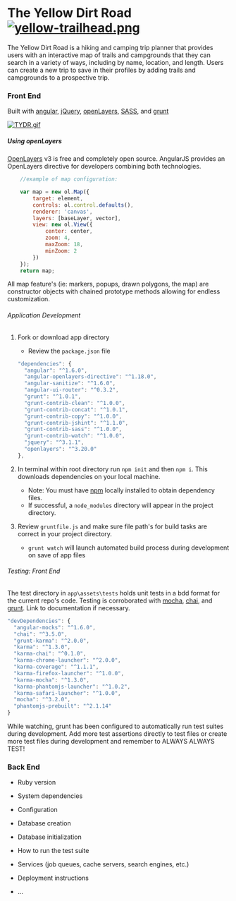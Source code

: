 # The Yellow Dirt Road [![yellow-trailhead.png](https://s29.postimg.org/x02xfi91j/yellow_trailhead.png)](https://postimg.org/image/uir688p4z/)

The Yellow Dirt Road is a hiking and camping trip planner that provides users with an interactive map of trails and campgrounds that they can search in a variety of ways, including by name, location, and length. Users can create a new trip to save in their profiles by adding trails and campgrounds to a prospective trip.

### Front End

Built with [angular](http://angular.com),               [jQuery](http://jquery.com/),              [openLayers](http://openlayers.org/), [SASS](http://sass-lang.com/), and [grunt](http://gruntjs.com/)

[![TYDR.gif](https://s23.postimg.org/tp3py1kiz/TYDR.gif)](https://postimg.org/image/tccbrv293/)

##### Using openLayers

[OpenLayers](http://openlayers.org/) v3 is free and completely open source.  AngularJS provides an OpenLayers directive for developers combining both technologies.   

```javascript
    //example of map configuration:

    var map = new ol.Map({
        target: element,
        controls: ol.control.defaults(),
        renderer: 'canvas',
        layers: [baseLayer, vector],
        view: new ol.View({
            center: center,
            zoom: 4,
            maxZoom: 18,
            minZoom: 2
        })
    });
    return map;
```

All map feature's (ie: markers, popups, drawn polygons, the map) are constructor objects with chained prototype methods allowing for endless customization.

###### Application Development

1. Fork or download app directory
    - Review the ```package.json``` file

    ```javascript
    "dependencies": {
      "angular": "^1.6.0",
      "angular-openlayers-directive": "^1.18.0",
      "angular-sanitize": "^1.6.0",
      "angular-ui-router": "^0.3.2",
      "grunt": "^1.0.1",
      "grunt-contrib-clean": "^1.0.0",
      "grunt-contrib-concat": "^1.0.1",
      "grunt-contrib-copy": "^1.0.0",
      "grunt-contrib-jshint": "^1.1.0",
      "grunt-contrib-sass": "^1.0.0",
      "grunt-contrib-watch": "^1.0.0",
      "jquery": "^3.1.1",
      "openlayers": "^3.20.0"
    },
    ```

2. In terminal within root directory run ```npm init``` and then ```npm i```. This downloads dependencies on your local machine.
    - Note: You must have [npm](https://www.npmjs.com/) locally installed to obtain dependency files.
    - If successful, a ```node_modules``` directory will appear in the project directory.
3. Review ```gruntfile.js``` and make sure file path's for build tasks are correct in your project directory.  
    - ```grunt watch``` will launch automated build process during development on save of app files

###### Testing: Front End

The test directory in ```app\assets\tests``` holds unit tests in a bdd format for the current repo's code.  Testing is corroborated with [mocha](https://mochajs.org/),  [chai](http://chaijs.com/), and [grunt](http://gruntjs.com/).  Link to documentation if necessary.  
```javascript
"devDependencies": {
  "angular-mocks": "^1.6.0",
  "chai": "^3.5.0",
  "grunt-karma": "^2.0.0",
  "karma": "^1.3.0",
  "karma-chai": "^0.1.0",
  "karma-chrome-launcher": "^2.0.0",
  "karma-coverage": "^1.1.1",
  "karma-firefox-launcher": "^1.0.0",
  "karma-mocha": "^1.3.0",
  "karma-phantomjs-launcher": "^1.0.2",
  "karma-safari-launcher": "^1.0.0",
  "mocha": "^3.2.0",
  "phantomjs-prebuilt": "^2.1.14"
}
```
  While watching, grunt has been configured to automatically run test suites during development.  Add more test assertions directly to test files or create more test files during development and remember to ALWAYS ALWAYS TEST!   

### Back End

* Ruby version

* System dependencies

* Configuration

* Database creation

* Database initialization

* How to run the test suite

* Services (job queues, cache servers, search engines, etc.)

* Deployment instructions

* ...
